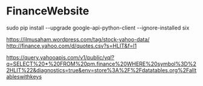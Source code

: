 # FinanceWebsite

sudo pip install --upgrade google-api-python-client --ignore-installed six

https://ilmusaham.wordpress.com/tag/stock-yahoo-data/
http://finance.yahoo.com/d/quotes.csv?s=HLIT&f=l1

https://query.yahooapis.com/v1/public/yql?q=SELECT%20*%20FROM%20pm.finance%20WHERE%20symbol%3D%22HLIT%22&diagnostics=true&env=store%3A%2F%2Fdatatables.org%2Falltableswithkeys